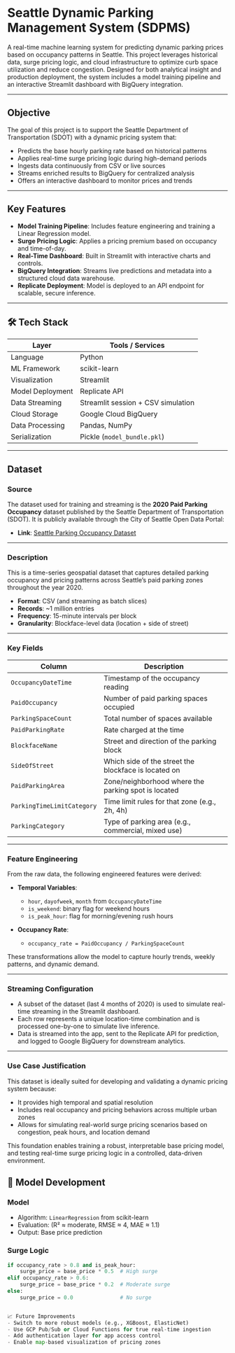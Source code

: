 # Seattle Dynamic Parking Management System (SDPMS)

A real-time machine learning system for predicting dynamic parking prices based on occupancy patterns in Seattle. This project leverages historical data, surge pricing logic, and cloud infrastructure to optimize curb space utilization and reduce congestion. Designed for both analytical insight and production deployment, the system includes a model training pipeline and an interactive Streamlit dashboard with BigQuery integration.

---

## Objective

The goal of this project is to support the Seattle Department of Transportation (SDOT) with a dynamic pricing system that:

- Predicts the base hourly parking rate based on historical patterns
- Applies real-time surge pricing logic during high-demand periods
- Ingests data continuously from CSV or live sources
- Streams enriched results to BigQuery for centralized analysis
- Offers an interactive dashboard to monitor prices and trends

---

## Key Features

- **Model Training Pipeline**: Includes feature engineering and training a Linear Regression model.
- **Surge Pricing Logic**: Applies a pricing premium based on occupancy and time-of-day.
- **Real-Time Dashboard**: Built in Streamlit with interactive charts and controls.
- **BigQuery Integration**: Streams live predictions and metadata into a structured cloud data warehouse.
- **Replicate Deployment**: Model is deployed to an API endpoint for scalable, secure inference.

---

## 🛠️ Tech Stack

| Layer                | Tools / Services                          |
|---------------------|-------------------------------------------|
| Language            | Python                                    |
| ML Framework        | scikit-learn                              |
| Visualization       | Streamlit                                 |
| Model Deployment    | Replicate API                             |
| Data Streaming      | Streamlit session + CSV simulation        |
| Cloud Storage       | Google Cloud BigQuery                     |
| Data Processing     | Pandas, NumPy                             |
| Serialization       | Pickle (`model_bundle.pkl`)               |



---

## Dataset

### Source
The dataset used for training and streaming is the **2020 Paid Parking Occupancy** dataset published by the Seattle Department of Transportation (SDOT). It is publicly available through the City of Seattle Open Data Portal:

- **Link**: [Seattle Parking Occupancy Dataset](https://catalog.data.gov/dataset/2020-paid-parking-occupancy)

---

### Description
This is a time-series geospatial dataset that captures detailed parking occupancy and pricing patterns across Seattle’s paid parking zones throughout the year 2020.

- **Format**: CSV (and streaming as batch slices)
- **Records**: ~1 million entries
- **Frequency**: 15-minute intervals per block
- **Granularity**: Blockface-level data (location + side of street)

---

### Key Fields

| Column               | Description                                                  |
|----------------------|--------------------------------------------------------------|
| `OccupancyDateTime`  | Timestamp of the occupancy reading                           |
| `PaidOccupancy`      | Number of paid parking spaces occupied                       |
| `ParkingSpaceCount`  | Total number of spaces available                             |
| `PaidParkingRate`    | Rate charged at the time                                     |
| `BlockfaceName`      | Street and direction of the parking block                    |
| `SideOfStreet`       | Which side of the street the blockface is located on         |
| `PaidParkingArea`    | Zone/neighborhood where the parking spot is located          |
| `ParkingTimeLimitCategory` | Time limit rules for that zone (e.g., 2h, 4h)         |
| `ParkingCategory`    | Type of parking area (e.g., commercial, mixed use)           |

---

### Feature Engineering

From the raw data, the following engineered features were derived:

- **Temporal Variables**:
  - `hour`, `dayofweek`, `month` from `OccupancyDateTime`
  - `is_weekend`: binary flag for weekend hours
  - `is_peak_hour`: flag for morning/evening rush hours

- **Occupancy Rate**:
  - `occupancy_rate = PaidOccupancy / ParkingSpaceCount`

These transformations allow the model to capture hourly trends, weekly patterns, and dynamic demand.

---

### Streaming Configuration

- A subset of the dataset (last 4 months of 2020) is used to simulate real-time streaming in the Streamlit dashboard.
- Each row represents a unique location-time combination and is processed one-by-one to simulate live inference.
- Data is streamed into the app, sent to the Replicate API for prediction, and logged to Google BigQuery for downstream analytics.

---

### Use Case Justification

This dataset is ideally suited for developing and validating a dynamic pricing system because:

- It provides high temporal and spatial resolution
- Includes real occupancy and pricing behaviors across multiple urban zones
- Allows for simulating real-world surge pricing scenarios based on congestion, peak hours, and location demand

This foundation enables training a robust, interpretable base pricing model, and testing real-time surge pricing logic in a controlled, data-driven environment.

## 🧠 Model Development
### Model
- Algorithm: `LinearRegression` from scikit-learn
- Evaluation: (R² ≈ moderate, RMSE ≈ 4, MAE ≈ 1.1)
- Output: Base price prediction

### Surge Logic
```python
if occupancy_rate > 0.8 and is_peak_hour:
    surge_price = base_price * 0.5  # High surge
elif occupancy_rate > 0.6:
    surge_price = base_price * 0.2  # Moderate surge
else:
    surge_price = 0.0               # No surge


📈 Future Improvements
- Switch to more robust models (e.g., XGBoost, ElasticNet)
- Use GCP Pub/Sub or Cloud Functions for true real-time ingestion
- Add authentication layer for app access control
- Enable map-based visualization of pricing zones
